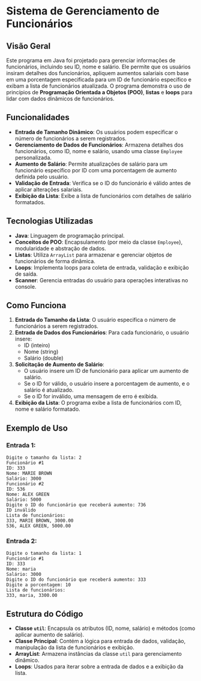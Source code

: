 
# Sistema de Gerenciamento de Funcionários

## Visão Geral
Este programa em Java foi projetado para gerenciar informações de funcionários, incluindo seu ID, nome e salário. Ele permite que os usuários insiram detalhes dos funcionários, apliquem aumentos salariais com base em uma porcentagem especificada para um ID de funcionário específico e exibam a lista de funcionários atualizada. O programa demonstra o uso de princípios de **Programação Orientada a Objetos (POO)**, **listas** e **loops** para lidar com dados dinâmicos de funcionários.

## Funcionalidades
- **Entrada de Tamanho Dinâmico**: Os usuários podem especificar o número de funcionários a serem registrados.
- **Gerenciamento de Dados de Funcionários**: Armazena detalhes dos funcionários, como ID, nome e salário, usando uma classe `Employee` personalizada.
- **Aumento de Salário**: Permite atualizações de salário para um funcionário específico por ID com uma porcentagem de aumento definida pelo usuário.
- **Validação de Entrada**: Verifica se o ID do funcionário é válido antes de aplicar alterações salariais.
- **Exibição da Lista**: Exibe a lista de funcionários com detalhes de salário formatados.

## Tecnologias Utilizadas
- **Java**: Linguagem de programação principal.
- **Conceitos de POO**: Encapsulamento (por meio da classe `Employee`), modularidade e abstração de dados.
- **Listas**: Utiliza `ArrayList` para armazenar e gerenciar objetos de funcionários de forma dinâmica.
- **Loops**: Implementa loops para coleta de entrada, validação e exibição de saída.
- **Scanner**: Gerencia entradas do usuário para operações interativas no console.

## Como Funciona
1. **Entrada do Tamanho da Lista**: O usuário especifica o número de funcionários a serem registrados.
2. **Entrada de Dados dos Funcionários**: Para cada funcionário, o usuário insere:
   - ID (inteiro)
   - Nome (string)
   - Salário (double)
3. **Solicitação de Aumento de Salário**:
   - O usuário insere um ID de funcionário para aplicar um aumento de salário.
   - Se o ID for válido, o usuário insere a porcentagem de aumento, e o salário é atualizado.
   - Se o ID for inválido, uma mensagem de erro é exibida.
4. **Exibição da Lista**: O programa exibe a lista de funcionários com ID, nome e salário formatado.

## Exemplo de Uso
### Entrada 1:
```
Digite o tamanho da lista: 2
Funcionário #1
ID: 333
Nome: MARIE BROWN
Salário: 3000
Funcionário #2
ID: 536
Nome: ALEX GREEN
Salário: 5000
Digite o ID do funcionário que receberá aumento: 736
ID inválido
Lista de funcionários:
333, MARIE BROWN, 3000.00
536, ALEX GREEN, 5000.00
```

### Entrada 2:
```
Digite o tamanho da lista: 1
Funcionário #1
ID: 333
Nome: maria
Salário: 3000
Digite o ID do funcionário que receberá aumento: 333
Digite a porcentagem: 10
Lista de funcionários:
333, maria, 3300.00
```

## Estrutura do Código
- **Classe `util`**: Encapsula os atributos (ID, nome, salário) e métodos (como aplicar aumento de salário).
- **Classe Principal**: Contém a lógica para entrada de dados, validação, manipulação da lista de funcionários e exibição.
- **ArrayList**: Armazena instâncias da classe `util` para gerenciamento dinâmico.
- **Loops**: Usados para iterar sobre a entrada de dados e a exibição da lista.
